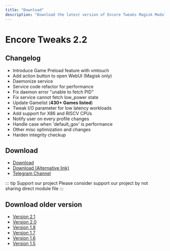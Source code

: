 ```yaml
---
title: "Download"
description: "Download the latest version of Encore Tweaks Magisk Module here"
---
```


# Encore Tweaks 2.2

## Changelog
- Introduce Game Preload feature with vmtouch 
- Add action button to open WebUI (Magisk only)
- Daemonize service
- Service code refactor for performance
- Fix daemon error "unable to fetch PID"
- Fix service cannot fetch low_power state
- Update Gamelist (**430+ Games listed**)
- Tweak I/O parameter for low latency workloads
- Add support for X86 and RISCV CPUs
- Notify user on every profile changes
- Handle case when 'default_gov' is performance
- Other misc optimization and changes
- Harden integrity checkup

## Download
- [Download](https://shrinkme.ink/iDO1zYa)
- [Download (Alternative link)](https://sfl.gl/Ct3yumct)
- [Telegram Channel](https://rem01schannel.t.me)

::: tip Support our project
Please consider support our project by not sharing direct module file
:::

## Download older version
- [Version 2.1](/download/version/2.0)
- [Version 2.0](/download/version/2.0)
- [Version 1.8](/download/version/1.8)
- [Version 1.7](/download/version/1.7)
- [Version 1.6](/download/version/1.6)
- [Version 1.5](/download/version/1.5)
